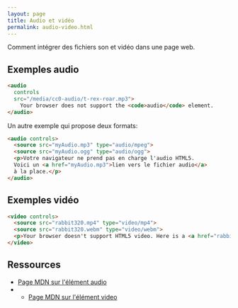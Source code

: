```yaml
---
layout: page
title: Audio et vidéo
permalink: audio-video.html
---
```


Comment intégrer des fichiers son et vidéo dans une page web.

## Exemples audio

```html
<audio
  controls
  src="/media/cc0-audio/t-rex-roar.mp3">
    Your browser does not support the <code>audio</code> element.
</audio>
```

Un autre exemple qui propose deux formats:

```html
<audio controls>
  <source src="myAudio.mp3" type="audio/mpeg">
  <source src="myAudio.ogg" type="audio/ogg">
  <p>Votre navigateur ne prend pas en charge l'audio HTML5.
  Voici un <a href="myAudio.mp3">lien vers le fichier audio</a>
  à la place.</p>
</audio>
```

## Exemples vidéo

```html
<video controls>
  <source src="rabbit320.mp4" type="video/mp4">
  <source src="rabbit320.webm" type="video/webm">
  <p>Your browser doesn't support HTML5 video. Here is a <a href="rabbit320.mp4">link to the video</a> instead.</p>
</video>
```

## Ressources

- [Page MDN sur l'élément audio](https://developer.mozilla.org/fr/docs/Web/HTML/Element/audio)
- - [Page MDN sur l'élément video](https://developer.mozilla.org/en-US/docs/Learn/HTML/Multimedia_and_embedding/Video_and_audio_content)